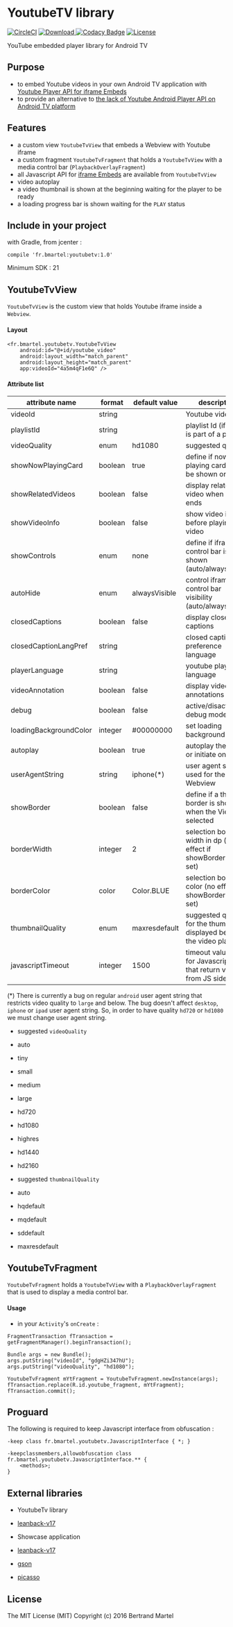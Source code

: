 # YoutubeTV library

[![CircleCI](https://img.shields.io/circleci/project/bertrandmartel/youtubetv.svg?maxAge=2592000?style=plastic)](https://circleci.com/gh/bertrandmartel/youtubetv) 
[![Download](https://api.bintray.com/packages/bertrandmartel/maven/youtubetv/images/download.svg) ](https://bintray.com/bertrandmartel/maven/youtubetv/_latestVersion)
[![Codacy Badge](https://api.codacy.com/project/badge/Grade/6dda219f0bf549058b6ba464311ec738)](https://www.codacy.com/app/bertrandmartel/youtubetv?utm_source=github.com&amp;utm_medium=referral&amp;utm_content=bertrandmartel/youtubetv&amp;utm_campaign=Badge_Grade)
[![License](http://img.shields.io/:license-mit-blue.svg)](LICENSE.md)

YouTube embedded player library for Android TV

## Purpose

* to embed Youtube videos in your own Android TV application with [Youtube Player API for iframe Embeds](https://developers.google.com/youtube/iframe_api_reference)
* to provide an alternative to [the lack of Youtube Android Player API on Android TV platform](https://code.google.com/p/gdata-issues/issues/detail?id=6998)

## Features

* a custom view `YoutubeTvView` that embeds a Webview with Youtube iframe
* a custom fragment `YoutubeTvFragment` that holds a `YoutubeTvView` with a media control bar (`PlaybackOverlayFragment`)
* all Javascript API for [iframe Embeds](https://developers.google.com/youtube/iframe_api_reference) are available from `YoutubeTvView`
* video autoplay
* a video thumbnail is shown at the beginning waiting for the player to be ready
* a loading progress bar is shown waiting for the `PLAY` status

## Include in your project

with Gradle, from jcenter :
```
compile 'fr.bmartel:youtubetv:1.0'
```

Minimum SDK : 21

## YoutubeTvView

`YoutubeTvView` is the custom view that holds Youtube iframe inside a `Webview`.

#### Layout

```
<fr.bmartel.youtubetv.YoutubeTvView
    android:id="@+id/youtube_video"
    android:layout_width="match_parent"
    android:layout_height="match_parent"
    app:videoId="4a5m4qF1e6Q" />
```

#### Attribute list

| attribute name |  format     | default value |  description   |
|----------------|-------------|---------------|----------------|
| videoId        | string      |               | Youtube video Id |
| playlistId     | string      |               | playlist Id (if video is part of a playlist) |
| videoQuality   | enum        |    hd1080     | suggested quality |
| showNowPlayingCard | boolean |     true      | define if now playing card must be shown or not |
| showRelatedVideos | boolean  |     false     | display related video when video ends |
| showVideoInfo    | boolean  |      false     | show video info before playing video |
| showControls   | enum |            none      | define if iframe control bar is shown (auto/always/none) |
| autoHide  | enum | alwaysVisible | control iframe control bar visibility (auto/always/none) |
| closedCaptions | boolean | false  | display closed captions |
| closedCaptionLangPref | string |  | closed captions preference language |
| playerLanguage | string |  | youtube player language |
| videoAnnotation | boolean | false | display video annotations |
| debug | boolean | false | active/disactive debug mode |
| loadingBackgroundColor | integer | #00000000 | set loading background color |
| autoplay | boolean | true | autoplay the video or initiate on click |
| userAgentString | string | iphone(*) | user agent string used for the Webview | 
| showBorder | boolean | false | define if a thin border is shown when the View is selected |
| borderWidth | integer | 2 | selection border width in dp (no effect if showBorder not set) |
| borderColor | color | Color.BLUE | selection border color (no effect if showBorder not set)
| thumbnailQuality | enum |  maxresdefault | suggested quality for the thumbnail displayed before the video plays | 
| javascriptTimeout | integer | 1500 | timeout value in ms for Javascript API that return values from JS side |

(*) There is currently a bug on regular `android` user agent string that restricts video quality to `large` and below. The bug doesn't affect `desktop`, `iphone` or `ipad` user agent string. So, in order to have quality `hd720` or `hd1080` we must change user agent string.

* suggested `videoQuality`

 * auto
 * tiny
 * small
 * medium
 * large
 * hd720
 * hd1080
 * highres
 * hd1440
 * hd2160

* suggested `thumbnailQuality`

 * auto
 * hqdefault
 * mqdefault
 * sddefault
 * maxresdefault

## YoutubeTvFragment

`YoutubeTvFragment` holds a `YoutubeTvView` with a `PlaybackOverlayFragment` that is used to display a media control bar.

#### Usage

* in your `Activity`'s `onCreate` : 

```
FragmentTransaction fTransaction = getFragmentManager().beginTransaction();

Bundle args = new Bundle();
args.putString("videoId", "gdgHZi347hU");
args.putString("videoQuality", "hd1080");

YoutubeTvFragment mYtFragment = YoutubeTvFragment.newInstance(args);
fTransaction.replace(R.id.youtube_fragment, mYtFragment);
fTransaction.commit();
```

## Proguard

The following is required to keep Javascript interface from obfuscation :
```
-keep class fr.bmartel.youtubetv.JavascriptInterface { *; }

-keepclassmembers,allowobfuscation class fr.bmartel.youtubetv.JavascriptInterface.** {
    <methods>;
}
```

## External libraries

* YoutubeTv library
 * [leanback-v17](https://developer.android.com/reference/android/support/v17/leanback/package-summary.html)

* Showcase application
 * [leanback-v17](https://developer.android.com/reference/android/support/v17/leanback/package-summary.html)
 * [gson](https://github.com/google/gson)
 * [picasso](https://github.com/square/picasso)

## License

The MIT License (MIT) Copyright (c) 2016 Bertrand Martel
